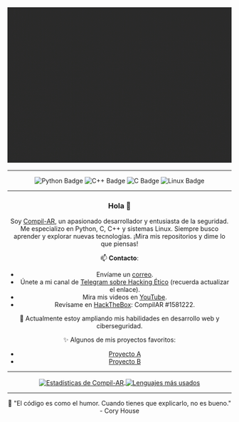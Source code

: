 <div align="center">

<img src="https://github.com/Compil-AR/Compil-AR/blob/main/lg.gif" width="1000" height="350">

---

![Python Badge](https://img.shields.io/badge/-Python-%230075a8?logo=python&logoColor=white&style=flat-square)
![C++ Badge](https://img.shields.io/badge/C++-%2300599C?logo=c%2B%2B&logoColor=white&style=flat-square)
![C Badge](https://img.shields.io/badge/C-%2300599C?logo=c&logoColor=white&style=flat-square)
![Linux Badge](https://img.shields.io/badge/Linux-FCC624?logo=linux&logoColor=white&style=flat-square)


---

### Hola 👋

Soy [Compil-AR](https://github.com/Compil-AR), un apasionado desarrollador y entusiasta de la seguridad. Me especializo en Python, C, C++ y sistemas Linux. Siempre busco aprender y explorar nuevas tecnologías. ¡Mira mis repositorios y dime lo que piensas!

📫 **Contacto**:
- Envíame un [correo](mailto:tu-email@email.com).
- Únete a mi canal de [Telegram sobre Hacking Ético](https://t.me/tu_canal_telegram) (recuerda actualizar el enlace).
- Mira mis videos en [YouTube](https://www.youtube.com/channel/UCKYeFAHAQO2nwQRkSZfcT_A).
- Revísame en [HackTheBox](https://app.hackthebox.com/profile/overview): CompilAR #1581222.

🌱 Actualmente estoy ampliando mis habilidades en desarrollo web y ciberseguridad.

✨ Algunos de mis proyectos favoritos:
- [Proyecto A](https://github.com/Compil-AR/proyecto-a)
- [Proyecto B](https://github.com/Compil-AR/proyecto-b)

---

<a href="https://github.com/Compil-AR">
  <img align="center" src="https://github-readme-stats.vercel.app/api?username=Compil-AR&show_icons=true&include_all_commits=true&theme=radical" alt="Estadísticas de Compil-AR" />
</a>
<a href="https://github.com/Compil-AR">
  <img align="center" src="https://github-readme-stats.vercel.app/api/top-langs/?username=Compil-AR&theme=radical&layout=compact" alt="Lenguajes más usados" />
</a>

---

💬 "El código es como el humor. Cuando tienes que explicarlo, no es bueno." - Cory House

</div>




